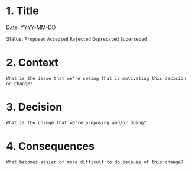 # 1. Title
   Date: YYYY-MM-DD

   Status: `Proposed` `Accepted` `Rejected` `Deprecated` `Superseded`
# 2. Context

    What is the issue that we're seeing that is motivating this decision or change? 

# 3. Decision

    What is the change that we're proposing and/or doing?

# 4. Consequences

    What becomes easier or more difficult to do because of this change?
